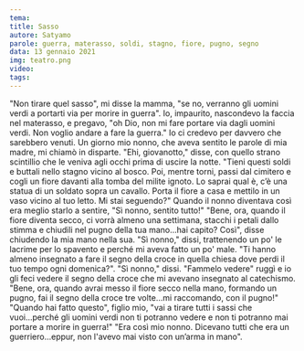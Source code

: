 ```yaml
---
tema:
title: Sasso
autore: Satyamo
parole: guerra, materasso, soldi, stagno, fiore, pugno, segno
data: 13 gennaio 2021
img: teatro.png
video: 
tags: 
---
```

"Non tirare quel sasso", mi disse la mamma, "se no, verranno gli uomini verdi a portarti via per morire in guerra".  Io, impaurito, nascondevo la faccia nel materasso, e pregavo, "oh Dio, non mi fare portare via dagli uomini verdi.  Non voglio andare a fare la guerra."  Io ci credevo per davvero che sarebbero venuti.  Un giorno mio nonno, che aveva sentito le parole di mia madre, mi chiamò in disparte.  "Ehi, giovanotto," disse, con quello strano scintillio che le veniva agli occhi prima di uscire la notte.  "Tieni questi soldi e buttali nello stagno vicino al bosco. Poi, mentre torni, passi dal cimitero e cogli un fiore davanti alla tomba del milite ignoto.  Lo saprai qual è, c’è una statua di un soldato sopra un cavallo.  Porta il fiore a casa e mettilo in un vaso vicino al tuo letto.  Mi stai seguendo?" Quando il nonno diventava così era meglio starlo a sentire, "Sì nonno, sentito tutto!" "Bene, ora, quando il fiore diventa secco, ci vorrà almeno una settimana, stacchi i petali dallo stimma e chiudili nel pugno della tua mano...hai capito? Così", disse chiudendo la mia mano nella sua. "Sì nonno," dissi, trattenendo un po' le lacrime per lo spavento e perché mi aveva fatto un po' male. "Ti hanno almeno insegnato a fare il segno della croce in quella chiesa dove perdi il tuo tempo ogni domenica?". "Sì nonno," dissi.  "Fammelo vedere" ruggì e io gli feci vedere il segno della croce che mi avevano insegnato al catechismo. "Bene, ora, quando avrai messo il fiore secco nella mano, formando un pugno, fai il segno della croce tre volte...mi raccomando, con il pugno!" "Quando hai fatto questo", figlio mio, "vai a tirare tutti i sassi che vuoi...perché gli uomini verdi non ti potranno vedere e non ti potranno mai portare a morire in guerra!" "Era così mio nonno.  Dicevano tutti che era un guerriero...eppur, non l'avevo mai visto con un’arma in mano".
